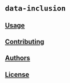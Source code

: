 # `data-inclusion`

## [Usage](USAGE.md)

## [Contributing](CONTRIBUTING.md)

## [Authors](CODEOWNERS)

## [License](LICENSE)
